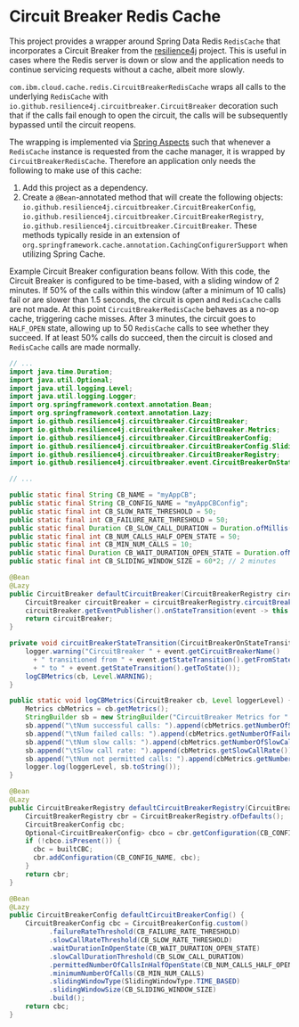 # Circuit Breaker Redis Cache
This project provides a wrapper around Spring Data Redis `RedisCache` that incorporates a Circuit Breaker from the [resilience4j](https://github.com/resilience4j/resilience4j) project. This is useful in cases where the Redis server is down or slow and the application needs to continue servicing requests without a cache, albeit more slowly.

`com.ibm.cloud.cache.redis.CircuitBreakerRedisCache` wraps all calls to the underlying `RedisCache` with `io.github.resilience4j.circuitbreaker.CircuitBreaker` decoration such that if the calls fail enough to open the circuit, the calls will be subsequently bypassed until the circuit reopens. 

The wrapping is implemented via [Spring Aspects](https://docs.spring.io/spring/docs/current/spring-framework-reference/core.html#aop-atconfigurable) such that whenever a `RedisCache` instance is requested from the cache manager, it is wrapped by `CircuitBreakerRedisCache`. Therefore an application only needs the following to make use of this cache:
1. Add this project as a dependency.
2. Create a `@Bean`-annotated method that will create the following objects: `io.github.resilience4j.circuitbreaker.CircuitBreakerConfig`, `io.github.resilience4j.circuitbreaker.CircuitBreakerRegistry`, `io.github.resilience4j.circuitbreaker.CircuitBreaker`. These methods typically reside in an extension of `org.springframework.cache.annotation.CachingConfigurerSupport` when utilizing Spring Cache.

Example Circuit Breaker configuration beans follow. With this code, the Circuit Breaker is configured to be time-based, with a sliding window of 2 minutes. If 50% of the calls within this window (after a minimum of 10 calls) fail or are slower than 1.5 seconds, the circuit is open and `RedisCache` calls are not made. At this point `CircuitBreakerRedisCache` behaves as a no-op cache, triggering cache misses. After 3 minutes, the circuit goes to `HALF_OPEN` state, allowing up to 50 `RedisCache` calls to see whether they succeed. If at least 50% calls do succeed, then the circuit is closed and `RedisCache` calls are made normally.
```java
// ...
import java.time.Duration;
import java.util.Optional;
import java.util.logging.Level;
import java.util.logging.Logger;
import org.springframework.context.annotation.Bean;
import org.springframework.context.annotation.Lazy;
import io.github.resilience4j.circuitbreaker.CircuitBreaker;
import io.github.resilience4j.circuitbreaker.CircuitBreaker.Metrics;
import io.github.resilience4j.circuitbreaker.CircuitBreakerConfig;
import io.github.resilience4j.circuitbreaker.CircuitBreakerConfig.SlidingWindowType;
import io.github.resilience4j.circuitbreaker.CircuitBreakerRegistry;
import io.github.resilience4j.circuitbreaker.event.CircuitBreakerOnStateTransitionEvent;

// ...

public static final String CB_NAME = "myAppCB";
public static final String CB_CONFIG_NAME = "myAppCBConfig";
public static final int CB_SLOW_RATE_THRESHOLD = 50;
public static final int CB_FAILURE_RATE_THRESHOLD = 50;
public static final Duration CB_SLOW_CALL_DURATION = Duration.ofMillis(1500); // 1.5 secs
public static final int CB_NUM_CALLS_HALF_OPEN_STATE = 50;
public static final int CB_MIN_NUM_CALLS = 10;
public static final Duration CB_WAIT_DURATION_OPEN_STATE = Duration.ofMillis(3*60*1000); // 3 minutes
public static final int CB_SLIDING_WINDOW_SIZE = 60*2; // 2 minutes

@Bean
@Lazy
public CircuitBreaker defaultCircuitBreaker(CircuitBreakerRegistry circuitBreakerRegistry) {
    CircuitBreaker circuitBreaker = circuitBreakerRegistry.circuitBreaker(CB_NAME, CB_CONFIG_NAME);
    circuitBreaker.getEventPublisher().onStateTransition(event -> this.circuitBreakerStateTransition(event, circuitBreaker));
    return circuitBreaker;
}

private void circuitBreakerStateTransition(CircuitBreakerOnStateTransitionEvent event, CircuitBreaker cb) {
    logger.warning("CircuitBreaker " + event.getCircuitBreakerName() 
      + " transitioned from " + event.getStateTransition().getFromState() 
      + " to " + event.getStateTransition().getToState());
    logCBMetrics(cb, Level.WARNING);
}

public static void logCBMetrics(CircuitBreaker cb, Level loggerLevel) {
    Metrics cbMetrics = cb.getMetrics();
    StringBuilder sb = new StringBuilder("CircuitBreaker Metrics for " + cb + ":\n");
    sb.append("\tNum successful calls: ").append(cbMetrics.getNumberOfSuccessfulCalls()).append("\n");
    sb.append("\tNum failed calls: ").append(cbMetrics.getNumberOfFailedCalls()).append("\n");
    sb.append("\tNum slow calls: ").append(cbMetrics.getNumberOfSlowCalls()).append("\n");
    sb.append("\tSlow call rate: ").append(cbMetrics.getSlowCallRate()).append("\n");
    sb.append("\tNum not permitted calls: ").append(cbMetrics.getNumberOfNotPermittedCalls()).append("\n");
    logger.log(loggerLevel, sb.toString());
}

@Bean
@Lazy
public CircuitBreakerRegistry defaultCircuitBreakerRegistry(CircuitBreakerConfig builtCBC) {
    CircuitBreakerRegistry cbr = CircuitBreakerRegistry.ofDefaults();
    CircuitBreakerConfig cbc;
    Optional<CircuitBreakerConfig> cbco = cbr.getConfiguration(CB_CONFIG_NAME);
    if (!cbco.isPresent()) {
      cbc = builtCBC;
      cbr.addConfiguration(CB_CONFIG_NAME, cbc);
    }
    return cbr;
}

@Bean
@Lazy
public CircuitBreakerConfig defaultCircuitBreakerConfig() {
    CircuitBreakerConfig cbc = CircuitBreakerConfig.custom()
          .failureRateThreshold(CB_FAILURE_RATE_THRESHOLD)
          .slowCallRateThreshold(CB_SLOW_RATE_THRESHOLD)
          .waitDurationInOpenState(CB_WAIT_DURATION_OPEN_STATE)
          .slowCallDurationThreshold(CB_SLOW_CALL_DURATION)
          .permittedNumberOfCallsInHalfOpenState(CB_NUM_CALLS_HALF_OPEN_STATE)
          .minimumNumberOfCalls(CB_MIN_NUM_CALLS)
          .slidingWindowType(SlidingWindowType.TIME_BASED)
          .slidingWindowSize(CB_SLIDING_WINDOW_SIZE)
          .build();
    return cbc;
}
```
